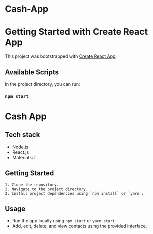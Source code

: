 # Cash-App
 

# Getting Started with Create React App

This project was bootstrapped with [Create React App](https://github.com/facebook/create-react-app).

## Available Scripts

In the project directory, you can run:

### `npm start`
# Cash App


## Tech stack

- Node.js
- React.js
- Material UI

## Getting Started

    1. Clone the repository.
    2. Navigate to the project directory.
    3. Install project dependencies using `npm install` or `yarn`.

## Usage

- Run the app locally using `npm start` or `yarn start`.
- Add, edit, delete, and view contacts using the provided interface.



